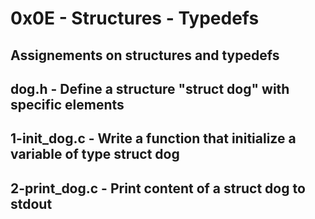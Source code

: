 # 0x0E - Structures - Typedefs

## Assignements on structures and typedefs

## dog.h - Define a structure "struct dog" with specific elements

## 1-init_dog.c - Write a function that initialize a variable of type struct dog

## 2-print_dog.c - Print content of a struct dog to stdout
